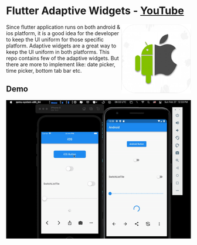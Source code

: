# Flutter Adaptive Widgets - [YouTube](https://www.youtube.com/watch?v=4QdsluVt8dc)

<img align="right" src="assets/playstore.png" height="190"></img>
Since flutter application runs on both android & ios platform, it is a good idea for the developer to keep the UI uniform for those specific platform.
Adaptive widgets are a great way to keep the UI uniform in both platforms. This repo contains few of the adaptive widgets. But there are more to implement like: date picker, time picker, bottom tab bar etc.

## Demo

<p align="center"><img src="screenshots/demo.gif"></p>

